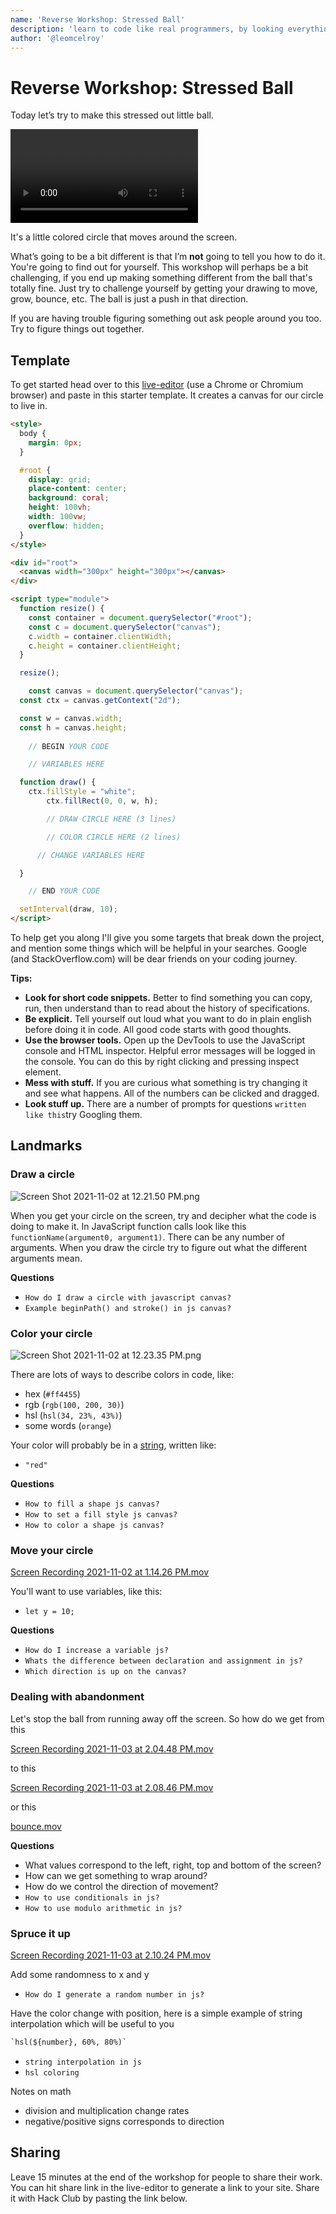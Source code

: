 ```yaml
---
name: 'Reverse Workshop: Stressed Ball'
description: 'learn to code like real programmers, by looking everything up'
author: '@leomcelroy'
---
```


# Reverse Workshop: Stressed Ball

Today let’s try to make this stressed out little ball.

<video src="Reverse%20Workshop%2045651ff1dc13459884a2a6da7dfedd85/Screen_Recording_2021-11-03_at_2.11.31_PM.mov" controls></video>


It's a little colored circle that moves around the screen.

What’s going to be a bit different is that I’m **not** going to tell you how to do it. You're going to find out for yourself. This workshop will perhaps be a bit challenging, if you end up making something different from the ball that's totally fine. Just try to challenge yourself by getting your drawing to move, grow, bounce, etc. The ball is just a push in that direction.

If you are having trouble figuring something out ask people around you too. Try to figure things out together.

## Template

To get started head over to this [live-editor](https://hackclub.github.io/live-editor/) (use a Chrome or Chromium browser) and paste in this starter template. It creates a canvas for our circle to live in.

```html
<style>
  body {
    margin: 0px;
  }

  #root {
    display: grid;
    place-content: center;
    background: coral;
    height: 100vh;
    width: 100vw;
    overflow: hidden;
  }
</style>

<div id="root">
  <canvas width="300px" height="300px"></canvas>
</div>

<script type="module">
  function resize() {
    const container = document.querySelector("#root");
    const c = document.querySelector("canvas");
    c.width = container.clientWidth;
    c.height = container.clientHeight;
  }

  resize();

	const canvas = document.querySelector("canvas");
  const ctx = canvas.getContext("2d");

  const w = canvas.width;
  const h = canvas.height;
	
	// BEGIN YOUR CODE

	// VARIABLES HERE

  function draw() {
    ctx.fillStyle = "white";
		ctx.fillRect(0, 0, w, h);

		// DRAW CIRCLE HERE (3 lines)

		// COLOR CIRCLE HERE (2 lines)

	  // CHANGE VARIABLES HERE

  }

	// END YOUR CODE

  setInterval(draw, 10);
</script>
```

To help get you along I'll give you some targets that break down the project, and mention some things which will be helpful in your searches. Google (and StackOverflow.com) will be dear friends on your coding journey.

**Tips:**

- **Look for short code snippets.** Better to find something you can copy, run, then understand than to read about the history of specifications.
- **Be explicit.** Tell yourself out loud what you want to do in plain english before doing it in code. All good code starts with good thoughts.
- **Use the browser tools.** Open up the DevTools to use the JavaScript console and HTML inspector. Helpful error messages will be logged in the console. You can do this by right clicking and pressing inspect element.
- **Mess with stuff.** If you are curious what something is try changing it and see what happens. All of the numbers can be clicked and dragged.
- **Look stuff up.** There are a number of prompts for questions `written like this`try Googling them.

## Landmarks

### Draw a circle

![Screen Shot 2021-11-02 at 12.21.50 PM.png](Reverse%20Workshop%2045651ff1dc13459884a2a6da7dfedd85/Screen_Shot_2021-11-02_at_12.21.50_PM.png)

When you get your circle on the screen, try and decipher what the code is doing to make it. In JavaScript function calls look like this `functionName(argument0, argument1)`. There can be any number of arguments. When you draw the circle try to figure out what the different arguments mean.

**Questions**

- `How do I draw a circle with javascript canvas?`
- `Example beginPath() and stroke() in js canvas?`

### Color your circle

![Screen Shot 2021-11-02 at 12.23.35 PM.png](Reverse%20Workshop%2045651ff1dc13459884a2a6da7dfedd85/Screen_Shot_2021-11-02_at_12.23.35_PM.png)

There are lots of ways to describe colors in code, like: 

- hex (`#ff4455`)
- rgb (`rgb(100, 200, 30)`)
- hsl (`hsl(34, 23%, 43%)`)
- some words (`orange`)

Your color will probably be in a [string](https://developer.mozilla.org/en-US/docs/Web/JavaScript/Reference/Global_Objects/String), written like:

- `"red"`

**Questions**

- `How to fill a shape js canvas?`
- `How to set a fill style js canvas?`
- `How to color a shape js canvas?`

### Move your circle

[Screen Recording 2021-11-02 at 1.14.26 PM.mov](Reverse%20Workshop%2045651ff1dc13459884a2a6da7dfedd85/Screen_Recording_2021-11-02_at_1.14.26_PM.mov)

You'll want to use variables, like this:

- `let y = 10;`

**Questions**

- `How do I increase a variable js?`
- `Whats the difference between declaration and assignment in js?`
- `Which direction is up on the canvas?`

### Dealing with abandonment

Let's stop the ball from running away off the screen. So how do we get from this

[Screen Recording 2021-11-03 at 2.04.48 PM.mov](Reverse%20Workshop%2045651ff1dc13459884a2a6da7dfedd85/Screen_Recording_2021-11-03_at_2.04.48_PM.mov)

 to this

[Screen Recording 2021-11-03 at 2.08.46 PM.mov](Reverse%20Workshop%2045651ff1dc13459884a2a6da7dfedd85/Screen_Recording_2021-11-03_at_2.08.46_PM.mov)

or this

[bounce.mov](Reverse%20Workshop%2045651ff1dc13459884a2a6da7dfedd85/bounce.mov)

**Questions**

- What values correspond to the left, right, top and bottom of the screen?
- How can we get something to wrap around?
- How do we control the direction of movement?
- `How to use conditionals in js?`
- `How to use modulo arithmetic in js?`

### Spruce it up

[Screen Recording 2021-11-03 at 2.10.24 PM.mov](Reverse%20Workshop%2045651ff1dc13459884a2a6da7dfedd85/Screen_Recording_2021-11-03_at_2.10.24_PM.mov)

Add some randomness to x and y

- `How do I generate a random number in js?`

Have the color change with position, here is a simple example of string interpolation which will be useful to you

```html
`hsl(${number}, 60%, 80%)`
```

- `string interpolation in js`
- `hsl coloring`

Notes on math

- division and multiplication change rates
- negative/positive signs corresponds to direction

## Sharing

Leave 15 minutes at the end of the workshop for people to share their work. You can hit share link in the live-editor to generate a link to your site. Share it with Hack Club by pasting the link below.